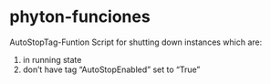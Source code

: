 # phyton-funciones

AutoStopTag-Funtion
Script for shutting down instances which are:
  1. in running state
  2. don’t have tag “AutoStopEnabled” set to “True”
